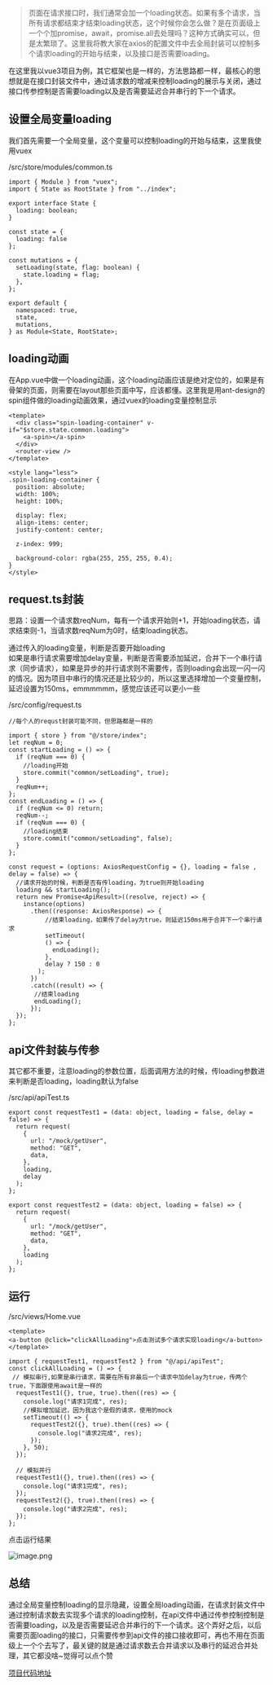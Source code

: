 >页面在请求接口时，我们通常会加一个loading状态。如果有多个请求，当所有请求都结束才结束loading状态，这个时候你会怎么做？是在页面级上一个个加promise，await，promise.all去处理吗？这种方式确实可以，但是太繁琐了。这里我将教大家在axios的配置文件中去全局封装可以控制多个请求loading的开始与结束，以及接口是否需要loading。

在这里我以vue3项目为例，其它框架也是一样的，方法思路都一样，最核心的思想就是在接口封装文件中，通过请求数的增减来控制loading的展示与关闭，通过接口传参控制是否需要loading以及是否需要延迟合并串行的下一个请求。

## 设置全局变量loading
我们首先需要一个全局变量，这个变量可以控制loading的开始与结束，这里我使用vuex

/src/store/modules/common.ts
```
import { Module } from "vuex";
import { State as RootState } from "../index";

export interface State {
  loading: boolean;
}

const state = {
  loading: false
};

const mutations = {
  setLoading(state, flag: boolean) {
    state.loading = flag;
  },
};

export default {
  namespaced: true,
  state,
  mutations,
} as Module<State, RootState>;

```
## loading动画
在App.vue中做一个loading动画，这个loading动画应该是绝对定位的，如果是有骨架的页面，则需要在layout那些页面中写，应该都懂。这里我是用ant-design的spin组件做的loading动画效果，通过vuex的loading变量控制显示
```
<template>
  <div class="spin-loading-container" v-if="$store.state.common.loading">
    <a-spin></a-spin>
  </div>
  <router-view />
</template>

<style lang="less">
.spin-loading-container {
  position: absolute;
  width: 100%;
  height: 100%;
  
  display: flex;
  align-items: center;
  justify-content: center;
  
  z-index: 999;
  
  background-color: rgba(255, 255, 255, 0.4);
}
</style>
```
## request.ts封装
思路：设置一个请求数reqNum，每有一个请求开始则+1，开始loading状态，请求结束则-1，当请求数reqNum为0时，结束loading状态。

通过传入的loading变量，判断是否要开始loading<br/>
如果是串行请求需要增加delay变量，判断是否需要添加延迟，合并下一个串行请求（同步请求），如果是异步的并行请求则不需要传，否则loading会出现一闪一闪的情况。因为项目中串行的情况还是比较少的，所以这里选择增加一个变量控制，延迟设置为150ms，emmmmmm，感觉应该还可以更小一些

/src/config/request.ts
```
//每个人的requst封装可能不同，但思路都是一样的

import { store } from "@/store/index";
let reqNum = 0;
const startLoading = () => {
  if (reqNum === 0) {
    //loading开始
    store.commit("common/setLoading", true);
  }
  reqNum++;
};
const endLoading = () => {
  if (reqNum <= 0) return;
  reqNum--;
  if (reqNum === 0) {
    //loading结束
    store.commit("common/setLoading", false);
  }
};

const request = (options: AxiosRequestConfig = {}, loading = false , delay = false) => {
  //请求开始的时候，判断是否有传loading，为true则开始loading
  loading && startLoading();
  return new Promise<ApiResult>((resolve, reject) => {
    instance(options)
      .then((response: AxiosResponse) => {
          //结束loading，如果传了delay为true，则延迟150ms用于合并下一个串行请求
          setTimeout(
          () => {
            endLoading();
          },
          delay ? 150 : 0
        );
      })
      .catch((result) => {
       //结束loading
       endLoading();
      });
  });
};
```
## api文件封装与传参
其它都不重要，注意loading的参数位置，后面调用方法的时候，传loading参数进来判断是否loading，loading默认为false

/src/api/apiTest.ts
```
export const requestTest1 = (data: object, loading = false, delay = false) => {
  return request(
    {
      url: "/mock/getUser",
      method: "GET",
      data,
    },
    loading,
    delay
  );
};

export const requestTest2 = (data: object, loading = false) => {
  return request(
    {
      url: "/mock/getUser",
      method: "GET",
      data,
    },
    loading
  );
};
```
## 运行
/src/views/Home.vue
```
<template>
<a-button @click="clickAllLoading">点击测试多个请求实现loading</a-button>
</template>

import { requestTest1, requestTest2 } from "@/api/apiTest";
const clickAllLoading = () => {
 // 模拟串行,如果是串行请求，需要在所有非最后一个请求中加delay为true，传两个true，下面跟使用await是一样的
  requestTest1({}, true, true).then((res) => {
    console.log("请求1完成", res);
    //模拟增加延迟，因为我这个是假的请求，使用的mock
    setTimeout(() => {
      requestTest2({}, true).then((res) => {
        console.log("请求2完成", res);
      });
    }, 50);
  });

  // 模拟并行
  requestTest1({}, true).then((res) => {
    console.log("请求1完成", res);
  });
  requestTest2({}, true).then((res) => {
    console.log("请求2完成", res);
  });
};
```
点击运行结果


![image.png](https://p9-juejin.byteimg.com/tos-cn-i-k3u1fbpfcp/6e6899cb3a82467aa4ea0db3c3b438ec~tplv-k3u1fbpfcp-watermark.image?)

## 总结
通过全局变量控制loading的显示隐藏，设置全局loading动画，在请求封装文件中通过控制请求数去实现多个请求的loading控制，在api文件中通过传参控制控制是否需要loading，以及是否需要延迟合并串行的下一个请求。这个弄好之后，以后需要页面loading的接口，只需要传参到api文件的接口接收即可，再也不用在页面级上一个个去写了，最关键的就是通过请求数去合并请求以及串行的延迟合并处理，其它都没啥~觉得可以点个赞

[项目代码地址](https://github.com/upJiang/jiangVue3Test)





